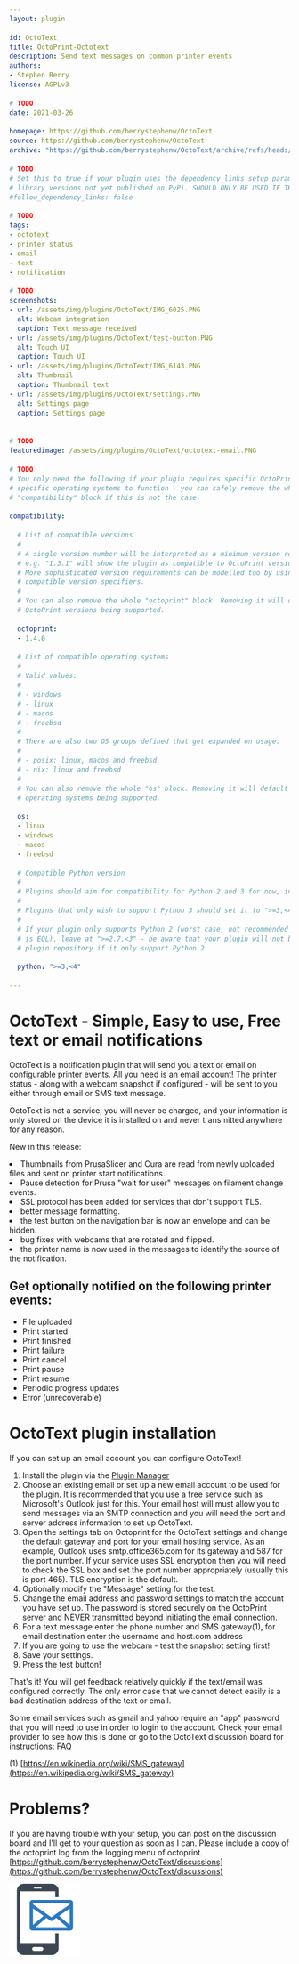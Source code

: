 ```yaml
---
layout: plugin

id: OctoText
title: OctoPrint-Octotext
description: Send text messages on common printer events
authors:
- Stephen Berry
license: AGPLv3

# TODO
date: 2021-03-26

homepage: https://github.com/berrystephenw/OctoText
source: https://github.com/berrystephenw/OctoText
archive: "https://github.com/berrystephenw/OctoText/archive/refs/heads/main.zip"

# TODO
# Set this to true if your plugin uses the dependency_links setup parameter to include
# library versions not yet published on PyPi. SHOULD ONLY BE USED IF THERE IS NO OTHER OPTION!
#follow_dependency_links: false

# TODO
tags:
- octotext
- printer status
- email
- text
- notification

# TODO
screenshots:
- url: /assets/img/plugins/OctoText/IMG_6025.PNG
  alt: Webcam integration
  caption: Text message received
- url: /assets/img/plugins/OctoText/test-button.PNG
  alt: Touch UI
  caption: Touch UI
- url: /assets/img/plugins/OctoText/IMG_6143.PNG
  alt: Thumbnail
  caption: Thumbnail text
- url: /assets/img/plugins/OctoText/settings.PNG
  alt: Settings page
  caption: Settings page


# TODO
featuredimage: /assets/img/plugins/OctoText/octotext-email.PNG

# TODO
# You only need the following if your plugin requires specific OctoPrint versions or
# specific operating systems to function - you can safely remove the whole
# "compatibility" block if this is not the case.

compatibility:

  # List of compatible versions
  #
  # A single version number will be interpreted as a minimum version requirement,
  # e.g. "1.3.1" will show the plugin as compatible to OctoPrint versions 1.3.1 and up.
  # More sophisticated version requirements can be modelled too by using PEP440
  # compatible version specifiers.
  #
  # You can also remove the whole "octoprint" block. Removing it will default to all
  # OctoPrint versions being supported.

  octoprint:
  - 1.4.0

  # List of compatible operating systems
  #
  # Valid values:
  #
  # - windows
  # - linux
  # - macos
  # - freebsd
  #
  # There are also two OS groups defined that get expanded on usage:
  #
  # - posix: linux, macos and freebsd
  # - nix: linux and freebsd
  #
  # You can also remove the whole "os" block. Removing it will default to all
  # operating systems being supported.

  os:
  - linux
  - windows
  - macos
  - freebsd

  # Compatible Python version
  #
  # Plugins should aim for compatibility for Python 2 and 3 for now, in which case the value should be ">=2.7,<4".
  #
  # Plugins that only wish to support Python 3 should set it to ">=3,<4".
  #
  # If your plugin only supports Python 2 (worst case, not recommended for newly developed plugins since Python 2
  # is EOL), leave at ">=2.7,<3" - be aware that your plugin will not be allowed to register on the
  # plugin repository if it only support Python 2.

  python: ">=3,<4"

---
```

# OctoText - Simple, Easy to use, Free text or email notifications
OctoText is a notification plugin that will send you a text or email on configurable printer events. All
you need is an email account! The printer status - along with a webcam snapshot if configured - will
be sent to you either through email or SMS text message.

OctoText is not a service, you will never be charged, and your information is only stored on the device it
is installed on and never transmitted anywhere for any reason.

New in this release:
<li> Thumbnails from PrusaSlicer and Cura are read from newly uploaded files
and sent on printer start notifications.</li>
<li> Pause detection for Prusa "wait for user" messages on filament change events.</li>
<li> SSL protocol has been added for services that don't support TLS.</li>
<li> better message formatting.</li>
<li> the test button on the navigation bar is now an envelope and can be hidden.</li>
<li> bug fixes with webcams that are rotated and flipped.</li>
<li> the printer name is now used in the messages to identify the source of the notification.</li>

## Get optionally notified on the following printer events:
<ul>
   <li> File uploaded</li>
   <li> Print started</li>
   <li> Print finished</li>
   <li> Print failure </li>
   <li> Print cancel </li>
   <li> Print pause </li>
   <li> Print resume </li>
   <li> Periodic progress updates </li>
   <li> Error (unrecoverable)</li>
</ul>

# OctoText plugin installation
If you can set up an email account you can configure OctoText!

1. Install the plugin via the [Plugin Manager](https://docs.octoprint.org/en/master/bundledplugins/pluginmanager.html)
2. Choose an existing email or set up a new email account to be used for the plugin. It is recommended that you use a free
service such as Microsoft's Outlook just for this. Your email host will must allow you to send messages
via an SMTP connection and you will need the port and server address information to set up OctoText.
3. Open the settings tab on Octoprint for the OctoText settings and change the default gateway and port
for your email hosting service. As an example, Outlook uses smtp.office365.com for its gateway and 587 for the port number.
   If your service uses SSL encryption then you will need to check the SSL box and set the port number appropriately
   (usually this is port 465). TLS encryption is the default.
4. Optionally modify the "Message" setting for the test.
5. Change the email address and password settings to match the account you have set up. The password is stored securely on
the OctoPrint server and NEVER transmitted beyond initiating the email connection.
6. For a text message enter the phone number and SMS gateway(1), for email destination enter the username and host.com address
7. If you are going to use the webcam - test the snapshot setting first!
8. Save your settings.
9. Press the test button!

That's it! You will get feedback relatively quickly if the text/email was configured correctly.
The only error case that we cannot detect easily is a bad destination address of the text or email.

Some email services such as gmail and yahoo require an "app" password that you will need to use
in order to login to the account. Check your email provider to see how this is done or go to the
OctoText discussion board for instructions: [FAQ](https://github.com/berrystephenw/OctoText/discussions/1#discussion-3279932)

(1) [https://en.wikipedia.org/wiki/SMS_gateway](https://en.wikipedia.org/wiki/SMS_gateway)

# Problems?
If you are having trouble with your setup, you can post on the discussion board and I'll get to your question as soon as I can.
Please include a copy of the octoprint log from the logging menu of octoprint.
[https://github.com/berrystephenw/OctoText/discussions](https://github.com/berrystephenw/OctoText/discussions)

<img width="128" alt="OctoText" src="/assets/img/plugins/OctoText/iconfinder_13_1236350.png">
